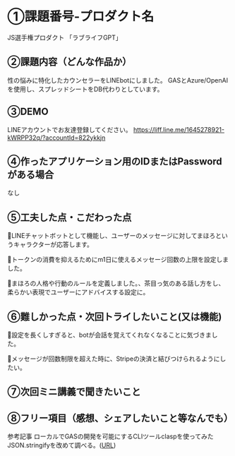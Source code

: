 # ①課題番号-プロダクト名

JS選手権プロダクト 「ラブライフGPT」

## ②課題内容（どんな作品か）

性の悩みに特化したカウンセラーをLINEbotにしました。
GASとAzure/OpenAIを使用し、スプレッドシートをDB代わりとしています。

## ③DEMO

LINEアカウントでお友達登録してください。
https://liff.line.me/1645278921-kWRPP32q/?accountId=822ykkjn

## ④作ったアプリケーション用のIDまたはPasswordがある場合

なし

## ⑤工夫した点・こだわった点

🌱LINEチャットボットとして機能し、ユーザーのメッセージに対してまほろというキャラクターが応答します。

🌱トークンの消費を抑えるためにm1日に使えるメッセージ回数の上限を設定しました。

🌱まほろの人格や行動のルールを定義しました。、茶目っ気のある話し方をし、柔らかい表現でユーザーにアドバイスする設定に。

## ⑥難しかった点・次回トライしたいこと(又は機能)

🌱設定を長くしすぎると、botが会話を覚えてくれなくなることに気づきました。

🌱メッセージが回数制限を超えた時に、Stripeの決済と結びつけられるようにしたい。

## ⑦次回ミニ講義で聞きたいこと



## ⑧フリー項目（感想、シェアしたいこと等なんでも）

参考記事
ローカルでGASの開発を可能にするCLIツールclaspを使ってみた
JSON.stringifyを改めて調べる。([URL](https://qiita.com/qoAop/items/57d35a41ef9629351c3c))
